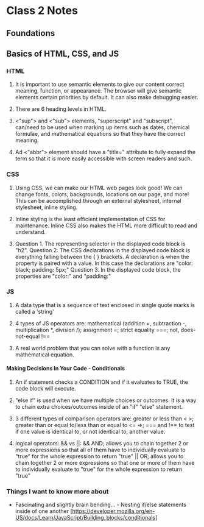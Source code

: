 # Class 2 Notes

## Foundations

## Basics of HTML, CSS, and JS

### HTML

1. It is important to use semantic elements to give our content correct meaning, function, or appearance. The browser will give semantic elements certain priorities by default. It can also make debugging easier.

2. There are 6 heading levels in HTML.

3. <"sup"> and <"sub"> elements, "superscript" and "subscript", can/need to be used when marking up items such as dates, chemical formulae, and mathematical equations so that they have the correct meaning.

4. Ad <"abbr"> element should have a "title=" attribute to fully expand the term so that it is more easily accessible with screen readers and such.

### CSS

1. Using CSS, we can make our HTML web pages look good! We can change fonts, colors, backgrounds, locations on our page, and more! This can be accomplished through an external stylesheet, internal stylesheet, inline styling.

2. Inline styling is the least efficient implementation of CSS for maintenance. Inline CSS also makes the HTML more difficult to read and understand.

3. Question 1. The representing selector in the displayed code block is "h2".
Question 2. The CSS declarations in the displayed code block is everything falling between the { } brackets. A declaration is when the property is paired with a value. In this case the declarations are "color: black; padding: 5px;"
Question 3. In the displayed code block, the properties are "color:" and "padding:"

### JS

1. A data type that is a sequence of text enclosed in single quote marks is called a 'string'

2. 4 types of JS operators are: mathematical (addition +, subtraction -, multiplication *, division /); assignment =; strict equality ===; not, does-not-equal !==

3. A real world problem that you can solve with a function is any mathematical equation.

#### Making Decisions In Your Code - Conditionals

1. An if statement checks a CONDITION and if it evaluates to TRUE, the code block will execute.

2. "else if" is used when we have multiple choices or outcomes. It is a way to chain extra choices/outcomes inside of an "if" "else" statement.

3. 3 different types of comparison operators are: greater or less than < >; greater than or equal to/less than or equal to <= =>; === and !== to test if one value is identical to, or not identical to, another value.

4. logical operators: && vs ||:
&& AND; allows you to chain together 2 or more expressions so that all of them have to individually evaluate to "true" for the whole expression to return "true"
|| OR; allows you to chain together 2 or more expressions so that one or more of them have to individually evaluate to "true" for the whole expression to return "true"

### Things I want to know more about

* Fascinating and slightly brain bending... - Nesting if/else statements inside of one another [https://developer.mozilla.org/en-US/docs/Learn/JavaScript/Building_blocks/conditionals]
